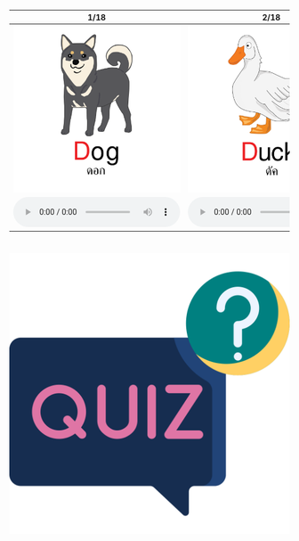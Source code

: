 <div class="carrousel">


|1/18|2/18|3/18|4/18|5/18|6/18|7/18|8/18|9/18|10/18|11/18|12/18|13/18|14/18|15/18|16/18|17/18|18/18|
| :----: | :----: | :----: | :----: | :----: | :----: | :----: | :----: | :----: | :----: | :----: | :----: | :----: | :----: | :----: | :----: | :----: | :----: |
|![](/media/img/D-E-F/dog.svg)|![](/media/img/D-E-F/duck.svg)|![](/media/img/D-E-F/donkey.svg)|![](/media/img/D-E-F/doctor.svg)|![](/media/img/D-E-F/dish.svg)|![](/media/img/D-E-F/desk.svg)|![](/media/img/D-E-F/egg.svg)|![](/media/img/D-E-F/eggplant.svg)|![](/media/img/D-E-F/elephant.svg)|![](/media/img/D-E-F/elbow.svg)|![](/media/img/D-E-F/envelope.svg)|![](/media/img/D-E-F/exercise.svg)|![](/media/img/D-E-F/fish.svg)|![](/media/img/D-E-F/football.svg)|![](/media/img/D-E-F/fork.svg)|![](/media/img/D-E-F/five.svg)|![](/media/img/D-E-F/flower.svg)|![](/media/img/D-E-F/farmer.svg)|
|![](/media/audio/dog.mp3)|![](/media/audio/duck.mp3)|![](/media/audio/donkey.mp3)|![](/media/audio/doctor.mp3)|![](/media/audio/dish.mp3)|![](/media/audio/desk.mp3)|![](/media/audio/egg.mp3)|![](/media/audio/eggplant.mp3)|![](/media/audio/elephant.mp3)|![](/media/audio/elbow.mp3)|![](/media/audio/envelope.mp3)|![](/media/audio/exercise.mp3)|![](/media/audio/fish.mp3)|![](/media/audio/football.mp3)|![](/media/audio/fork.mp3)|![](/media/audio/five.mp3)|![](/media/audio/flower.mp3)|![](/media/audio/farmer.mp3)|

</div>



# ![icon](/media/icons/quiz.svg) 

